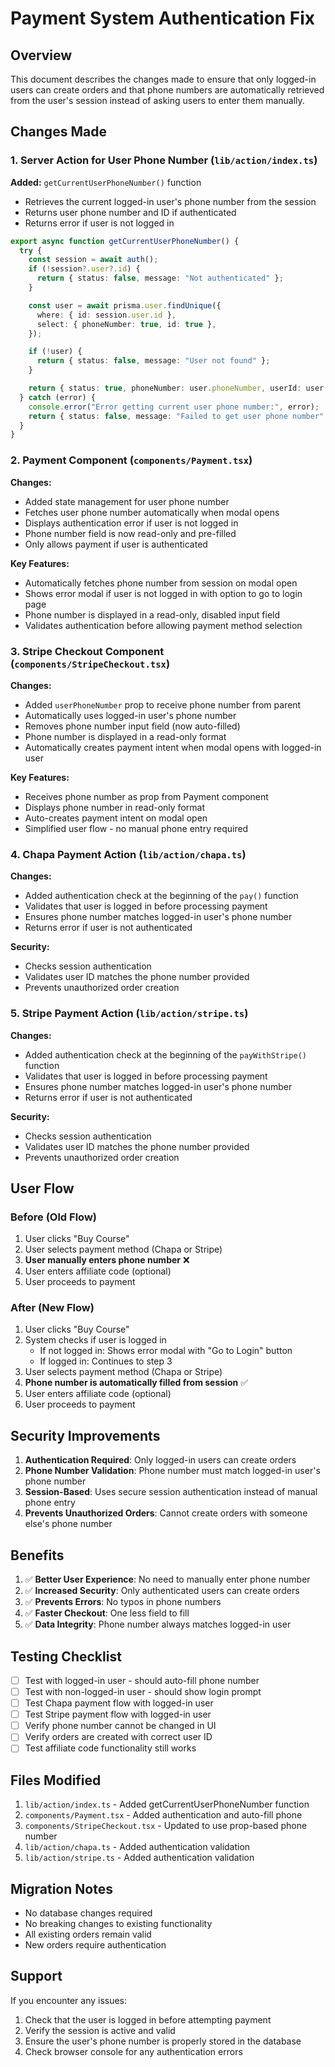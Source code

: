 # Payment System Authentication Fix

## Overview

This document describes the changes made to ensure that only logged-in users can create orders and that phone numbers are automatically retrieved from the user's session instead of asking users to enter them manually.

## Changes Made

### 1. Server Action for User Phone Number (`lib/action/index.ts`)

**Added:** `getCurrentUserPhoneNumber()` function

- Retrieves the current logged-in user's phone number from the session
- Returns user phone number and ID if authenticated
- Returns error if user is not logged in

```typescript
export async function getCurrentUserPhoneNumber() {
  try {
    const session = await auth();
    if (!session?.user?.id) {
      return { status: false, message: "Not authenticated" };
    }

    const user = await prisma.user.findUnique({
      where: { id: session.user.id },
      select: { phoneNumber: true, id: true },
    });

    if (!user) {
      return { status: false, message: "User not found" };
    }

    return { status: true, phoneNumber: user.phoneNumber, userId: user.id };
  } catch (error) {
    console.error("Error getting current user phone number:", error);
    return { status: false, message: "Failed to get user phone number" };
  }
}
```

### 2. Payment Component (`components/Payment.tsx`)

**Changes:**

- Added state management for user phone number
- Fetches user phone number automatically when modal opens
- Displays authentication error if user is not logged in
- Phone number field is now read-only and pre-filled
- Only allows payment if user is authenticated

**Key Features:**

- Automatically fetches phone number from session on modal open
- Shows error modal if user is not logged in with option to go to login page
- Phone number is displayed in a read-only, disabled input field
- Validates authentication before allowing payment method selection

### 3. Stripe Checkout Component (`components/StripeCheckout.tsx`)

**Changes:**

- Added `userPhoneNumber` prop to receive phone number from parent
- Automatically uses logged-in user's phone number
- Removes phone number input field (now auto-filled)
- Phone number is displayed in a read-only format
- Automatically creates payment intent when modal opens with logged-in user

**Key Features:**

- Receives phone number as prop from Payment component
- Displays phone number in read-only format
- Auto-creates payment intent on modal open
- Simplified user flow - no manual phone entry required

### 4. Chapa Payment Action (`lib/action/chapa.ts`)

**Changes:**

- Added authentication check at the beginning of the `pay()` function
- Validates that user is logged in before processing payment
- Ensures phone number matches logged-in user's phone number
- Returns error if user is not authenticated

**Security:**

- Checks session authentication
- Validates user ID matches the phone number provided
- Prevents unauthorized order creation

### 5. Stripe Payment Action (`lib/action/stripe.ts`)

**Changes:**

- Added authentication check at the beginning of the `payWithStripe()` function
- Validates that user is logged in before processing payment
- Ensures phone number matches logged-in user's phone number
- Returns error if user is not authenticated

**Security:**

- Checks session authentication
- Validates user ID matches the phone number provided
- Prevents unauthorized order creation

## User Flow

### Before (Old Flow)

1. User clicks "Buy Course"
2. User selects payment method (Chapa or Stripe)
3. **User manually enters phone number** ❌
4. User enters affiliate code (optional)
5. User proceeds to payment

### After (New Flow)

1. User clicks "Buy Course"
2. System checks if user is logged in
   - If not logged in: Shows error modal with "Go to Login" button
   - If logged in: Continues to step 3
3. User selects payment method (Chapa or Stripe)
4. **Phone number is automatically filled from session** ✅
5. User enters affiliate code (optional)
6. User proceeds to payment

## Security Improvements

1. **Authentication Required**: Only logged-in users can create orders
2. **Phone Number Validation**: Phone number must match logged-in user's phone number
3. **Session-Based**: Uses secure session authentication instead of manual phone entry
4. **Prevents Unauthorized Orders**: Cannot create orders with someone else's phone number

## Benefits

1. ✅ **Better User Experience**: No need to manually enter phone number
2. ✅ **Increased Security**: Only authenticated users can create orders
3. ✅ **Prevents Errors**: No typos in phone numbers
4. ✅ **Faster Checkout**: One less field to fill
5. ✅ **Data Integrity**: Phone number always matches logged-in user

## Testing Checklist

- [ ] Test with logged-in user - should auto-fill phone number
- [ ] Test with non-logged-in user - should show login prompt
- [ ] Test Chapa payment flow with logged-in user
- [ ] Test Stripe payment flow with logged-in user
- [ ] Verify phone number cannot be changed in UI
- [ ] Verify orders are created with correct user ID
- [ ] Test affiliate code functionality still works

## Files Modified

1. `lib/action/index.ts` - Added getCurrentUserPhoneNumber function
2. `components/Payment.tsx` - Added authentication and auto-fill phone
3. `components/StripeCheckout.tsx` - Updated to use prop-based phone number
4. `lib/action/chapa.ts` - Added authentication validation
5. `lib/action/stripe.ts` - Added authentication validation

## Migration Notes

- No database changes required
- No breaking changes to existing functionality
- All existing orders remain valid
- New orders require authentication

## Support

If you encounter any issues:

1. Check that the user is logged in before attempting payment
2. Verify the session is active and valid
3. Ensure the user's phone number is properly stored in the database
4. Check browser console for any authentication errors
